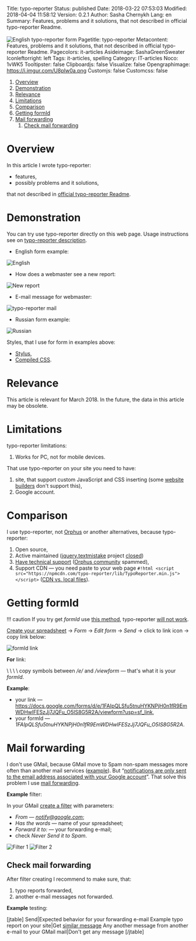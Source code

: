 Title: typo-reporter
Status: published
Date: 2018-03-22 07:53:03
Modified: 2018-04-04 11:58:12
Version: 0.2.1
Author: Sasha Chernykh
Lang: en
Summary: Features, problems and it solutions, that not described in official typo-reporter Readme. <br><br> ![English typo-reporter form](https://i.imgur.com/U8pIw0a.png)
Pagetitle: typo-reporter
Metacontent: Features, problems and it solutions, that not described in official typo-reporter Readme.
Pagecolors: it-articles
Asideimage: SashaGreenSweater
Iconleftorright: left
Tags: it-articles, spelling
Category: IT-articles
Noco: 1vWK5
Tooltipster: false
Clipboardjs: false
Visualize: false
Opengraphimage: https://i.imgur.com/U8pIw0a.png
Customjs: false
Customcss: false

<!-- MarkdownTOC -->

1. [Overview](#overview)
1. [Demonstration](#demonstration)
1. [Relevance](#relevance)
1. [Limitations](#limitations)
1. [Comparison](#comparison)
1. [Getting formId](#getting-formid)
1. [Mail forwarding](#mail-forwarding)
	1. [Check mail forwarding](#check-mail-forwarding)

<!-- /MarkdownTOC -->

<a id="overview"></a>
# Overview

In this article I wrote typo-reporter:

+ features,
+ possibly problems and it solutions,

that not described in [official typo-reporter Readme](https://www.npmjs.com/package/typo-reporter).

<a id="demonstration"></a>
# Demonstration

You can try use typo-reporter directly on this web page. Usage instructions see on [typo-reporter description](https://www.npmjs.com/package/typo-reporter).

+ English form example:

![English](https://i.imgur.com/U8pIw0a.png)

+ How does a webmaster see a new report:

![New report](https://i.imgur.com/jIik44n.png)

+ E-mail message for webmaster:

![typo-reporter mail](https://i.imgur.com/ZQdakQj.png)

+ Russian form example:

![Russian](https://i.imgur.com/lYPZMGU.png)

Styles, that I use for form in examples above:

+ [Stylus](https://github.com/Kristinita/KristinitaPelican/blob/master/themes/sashapelican/static/stylus/script-colors/typo-reporter/typo-reporter.styl),
+ [Compiled CSS](https://github.com/Kristinita/Kristinita.github.io/blob/master/theme/css/script-colors/typo-reporter/typo-reporter.css).

<a id="relevance"></a>
# Relevance

This article is relevant for March 2018. In the future, the data in this article may be obsolete.

<a id="limitations"></a>
# Limitations

typo-reporter limitations:

1. Works for PC, not for mobile devices.

That use typo-reporter on your site you need to have:

1. site, that support custom JavaScript and CSS inserting (some [website builders](https://websitesetup.org/website-builders/) don't support this),
1. Google account.

<a id="comparison"></a>
# Comparison

I use typo-reporter, not [Orphus](https://orphus.ru/en/) or another alternatives, because typo-reporter:

1. Open source,
1. Active maintained ([jquery.textmistake](http://tarampampam.github.io/jquery.textmistake/) project [closed](https://github.com/tarampampam/jquery.textmistake))
1. [Have technical support](https://github.com/psmb/typo-reporter/issues) ([Orphus community](https://orphus.ru/community/) spammed),
1. Support CDN — you need paste to your web page `#!html <script src="https://npmcdn.com/typo-reporter/lib/TypoReporter.min.js"></script>` ([CDN vs. local files](https://webmasters.stackexchange.com/a/92103/71131)).

<a id="getting-formid"></a>
# Getting formId

!!! caution
	If you try get *formId* use [this method](https://productforums.google.com/forum/#!topic/docs/eoPN9F6KTs4), typo-reporter [will not work](https://github.com/psmb/typo-reporter/issues/4).

[Create your spreadsheet](https://www.npmjs.com/package/typo-reporter#create-a-target-google-form-to-gather-feedback) → *Form* → *Edit form* → *Send* → click to link icon → copy link below:

![formId link](https://i.imgur.com/cr8JNqT.png)

**For** link:

\ \ \ \ copy symbols between */e/* and */viewform* — that's what it is your *formId*.

**Example**:

+ your link — <https://docs.google.com/forms/d/e/1FAIpQLSfu5tnuHYKNPjH0n1fR9EmWDHwlFESzJj7JQFu_O5IS8G5R2A/viewform?usp=sf_link>,
+ your formId — *1FAIpQLSfu5tnuHYKNPjH0n1fR9EmWDHwlFESzJj7JQFu_O5IS8G5R2A*.

<a id="mail-forwarding"></a>
# Mail forwarding

I don't use GMail, because GMail move to Spam non-spam messages more often than another mail services ([example](https://productforums.google.com/forum/#!msg/gmail-ru/ydfMTF7IUec/4cJLmnSUFAAJ)). But “[notifications are only sent to the email address associated with your Google account](https://productforums.google.com/d/msg/docs/YJ09uwy-pWU/g_1AJTXZN6QJ)”. That solve this problem I use [mail forwarding](https://support.google.com/mail/answer/10957?hl=en).

**Example** filter:

In your GMail [create a filter](https://support.google.com/mail/answer/6579?hl=en) with parameters:

+ *From* — *notify@google.com*;
+ *Has the words* — name of your spreadsheet;
+ *Forward it to:* — your forwarding e-mail;
+ check *Never Send it to Spam*.

![Filter 1](https://i.imgur.com/Nq0wB3c.png)
![Filter 2](https://i.imgur.com/G7YzdLi.png)

<a id="check-mail-forwarding"></a>
## Check mail forwarding

After filter creating I recommend to make sure, that:

1. typo reports forwarded,
2. another e-mail messages not forwarded.

**Example** testing:

[jtable]
Send|Expected behavior for your forwarding e-mail
Example typo report on your site|Get [similar message](#demonstration)
Any another message from another e-mail to your GMail mail|Don't get any message
[/jtable]
